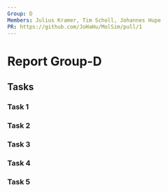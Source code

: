 ```yaml
---
Group: D
Members: Julius Kramer, Tim Scholl, Johannes Hupe
PR: https://github.com/JoHaHu/MolSim/pull/1
---
```


# Report Group-D

## Tasks

### Task 1


### Task 2


### Task 3


### Task 4


### Task 5


